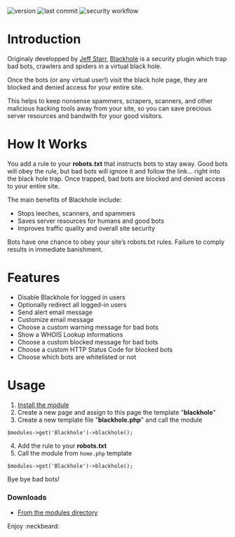 ![version](https://img.shields.io/github/v/release/flydev-fr/blackhole)
![last commit](https://img.shields.io/github/last-commit/flydev-fr/blackhole/master)
![security workflow](https://github.com/flydev-fr/blackhole/actions/workflows/security.yml/badge.svg?branch=master)

# Introduction

Originaly developped by [Jeff Starr](https://github.com/JeffStarr), [Blackhole](https://perishablepress.com/blackhole-bad-bots/) is a security plugin which trap bad bots, crawlers and spiders in a virtual black hole.

Once the bots (or any virtual user!) visit the black hole page, they are blocked and denied access for your entire site.

This helps to keep nonsense spammers, scrapers, scanners, and other malicious hacking tools away from your site, so you can save precious server resources and bandwith for your good visitors.


# How It Works

You add a rule to your **robots.txt** that instructs bots to stay away. Good bots will obey the rule, but bad bots will ignore it and follow the link... right into the black hole trap. Once trapped, bad bots are blocked and denied access to your entire site.

The main benefits of Blackhole include:

- Stops leeches, scanners, and spammers
- Saves server resources for humans and good bots
- Improves traffic quality and overall site security


Bots have one chance to obey your site’s robots.txt rules. Failure to comply results in immediate banishment.

# Features

- Disable Blackhole for logged in users
- Optionally redirect all logged-in users
- Send alert email message
- Customize email message
- Choose a custom warning message for bad bots
- Show a WHOIS Lookup informations
- Choose a custom blocked message for bad bots
- Choose a custom HTTP Status Code for blocked bots
- Choose which bots are whitelisted or not

# Usage

1. [Install the module](https://modules.processwire.com/install-uninstall/)
2. Create a new page and assign to this page the template "**blackhole**"
3. Create a new template file "**blackhole.php**" and call the module 

 `$modules->get('Blackhole')->blackhole();`

4. Add the rule to your **robots.txt**
5. Call the module from `home.php` template

 `$modules->get('Blackhole')->blackhole();`

Bye bye bad bots!

### Downloads
- [From the modules directory](https://processwire.com/modules/blackhole/)

Enjoy :neckbeard:
